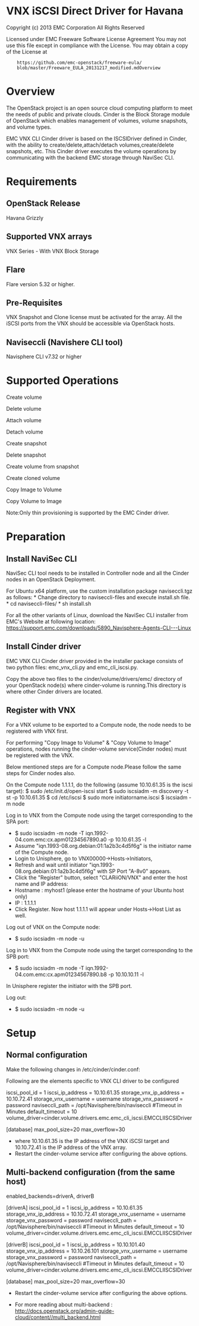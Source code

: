 VNX iSCSI Direct Driver for Havana
==================================

Copyright (c) 2013 EMC Corporation
All Rights Reserved

Licensed under EMC Freeware Software License Agreement
You may not use this file except in compliance with the License.
You may obtain a copy of the License at

        https://github.com/emc-openstack/freeware-eula/
        blob/master/Freeware_EULA_20131217_modified.mdOverview

Overview
=========
The OpenStack project is an open source cloud computing platform to meet the needs of public and private            clouds. Cinder is the Block Storage module of OpenStack which enables management of volumes, volume                 snapshots, and volume types.

EMC VNX CLI Cinder driver is based on the ISCSIDriver defined in Cinder, with the ability to create/delete,attach/detach volumes,create/delete snapshots, etc. This Cinder driver executes
the volume operations by communicating with the backend EMC storage through NaviSec CLI.


Requirements
=============

OpenStack Release
-----------------
Havana
Grizzly

Supported VNX arrays
---------------------
VNX Series - With VNX Block Storage

Flare 
-----------------
Flare version 5.32 or higher.
	
Pre-Requisites
-----------------	
VNX Snapshot and Clone license must be activated for the array.
All the iSCSI ports from the VNX should be accessible via OpenStack hosts.

Naviseccli (Navishere CLI tool)
-------------------------------
Navisphere CLI v7.32 or higher	



Supported Operations
=======================
Create volume

Delete volume

Attach volume

Detach volume

Create snapshot

Delete snapshot

Create volume from snapshot

Create cloned volume

Copy Image to Volume

Copy Volume to Image

Note:Only thin provisioning is supported by the EMC Cinder driver.

Preparation
===============

Install NaviSec CLI 
-------------------
NaviSec CLI tool needs to be installed in Controller node and all the Cinder nodes in an OpenStack Deployment.

For Ubuntu x64 platform, use the custom installation package naviseccli.tgz as follows:
	* Change directory to naviseccli-files and execute install.sh file.
	* cd naviseccli-files/
	* sh install.sh

For all the other variants of Linux, download the NaviSec CLI installer from EMC's Website at following location:
https://support.emc.com/downloads/5890_Navisphere-Agents-CLI---Linux

Install Cinder driver
-----------------------
EMC VNX CLI Cinder driver provided in the installer package consists of two python files:
		emc_vnx_cli.py and emc_cli_iscsi.py.
				
Copy the above two files to the cinder/volume/drivers/emc/ directory of your OpenStack node(s) 
where cinder-volume is running.This directory is where other Cinder drivers are located.

Register with VNX
------------------
For a VNX volume to be exported to a Compute node, the node needs to be registered with VNX first.

For performing "Copy Image to Volume" & "Copy Volume to Image" operations, nodes running 
the cinder-volume service(Cinder nodes) must be registered with the VNX.

Below mentioned steps are for a Compute node.Please follow the same steps for Cinder nodes also.

On the Compute node 1.1.1.1, do the following (assume 10.10.61.35 is the iscsi target):
$ sudo /etc/init.d/open-iscsi start
$ sudo iscsiadm -m discovery -t st -p 10.10.61.35
$ cd /etc/iscsi
$ sudo more initiatorname.iscsi
$ iscsiadm -m node

Log in to VNX from the Compute node using the target corresponding to the SPA port:
* $ sudo iscsiadm -m node -T iqn.1992-04.com.emc:cx.apm01234567890.a0 -p 10.10.61.35 -l
* Assume "iqn.1993-08.org.debian:01:1a2b3c4d5f6g" is the initiator name of the Compute node. 
* Login to Unisphere, go to VNX00000->Hosts->Initiators,
* Refresh and wait until initiator "iqn.1993-08.org.debian:01:1a2b3c4d5f6g" with SP Port "A-8v0" appears.
* Click the "Register" button, select "CLARiiON/VNX" and enter the host name and IP address:
* Hostname : myhost1 (please enter the hostname of your Ubuntu host only)
* IP : 1.1.1.1
* Click Register. Now host 1.1.1.1 will appear under Hosts->Host List as well.

Log out of VNX on the Compute node:
* $ sudo iscsiadm -m node -u

Log in to VNX from the Compute node using the target corresponding to the SPB port:
* $ sudo iscsiadm -m node -T iqn.1992-04.com.emc:cx.apm01234567890.b8 -p 10.10.10.11 -l

In Unisphere register the initiator with the SPB port.

Log out:
* $ sudo iscsiadm -m node -u

Setup
========
Normal configuration
-----------------------
Make the following changes in /etc/cinder/cinder.conf:

Following are the elements specific to VNX CLI driver to be configured 

iscsi_pool_id = 1
iscsi_ip_address = 10.10.61.35
storage_vnx_ip_address = 10.10.72.41
storage_vnx_username = username
storage_vnx_password = password
naviseccli_path = /opt/Navisphere/bin/naviseccli
#Timeout in Minutes
default_timeout = 10
volume_driver=cinder.volume.drivers.emc.emc_cli_iscsi.EMCCLIISCSIDriver

[database]
max_pool_size=20
max_overflow=30

* where 10.10.61.35 is the IP address of the VNX iSCSI target and 10.10.72.41 is 
        the IP address of the VNX array.
* Restart the cinder-volume service after configuring the above options.

Multi-backend configuration (from the same host)
----------------------------
enabled_backends=driverA, driverB

[driverA]
iscsi_pool_id = 1
iscsi_ip_address = 10.10.61.35
storage_vnx_ip_address = 10.10.72.41
storage_vnx_username = username
storage_vnx_password = password
naviseccli_path = /opt/Navisphere/bin/naviseccli
#Timeout in Minutes
default_timeout = 10
volume_driver=cinder.volume.drivers.emc.emc_cli_iscsi.EMCCLIISCSIDriver

[driverB]
iscsi_pool_id = 1
iscsi_ip_address = 10.10.101.40
storage_vnx_ip_address = 10.10.26.101
storage_vnx_username = username
storage_vnx_password = password
naviseccli_path = /opt/Navisphere/bin/naviseccli
#Timeout in Minutes
default_timeout = 10
volume_driver=cinder.volume.drivers.emc.emc_cli_iscsi.EMCCLIISCSIDriver

[database]
max_pool_size=20
max_overflow=30

* Restart the cinder-volume service after configuring the above options.

* For more reading about multi-backend :
http://docs.openstack.org/admin-guide-cloud/content//multi_backend.html


        
